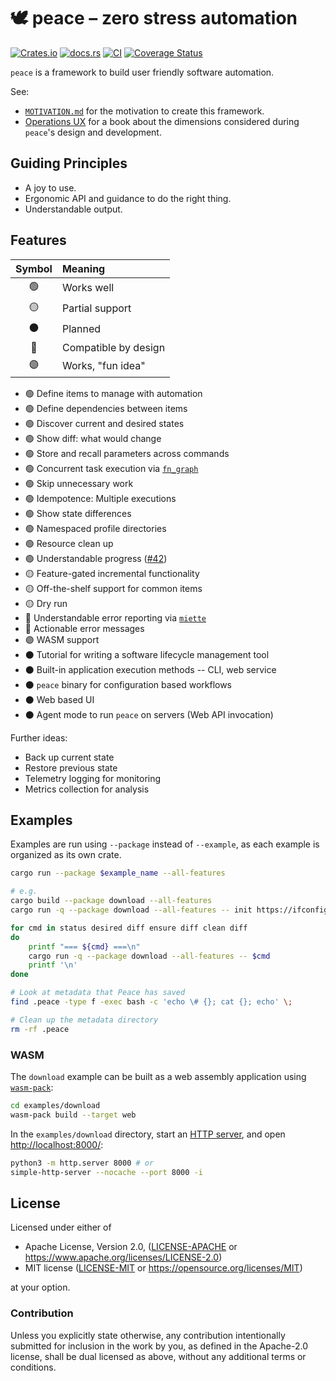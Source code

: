 # 🕊️ peace &ndash; zero stress automation

[![Crates.io](https://img.shields.io/crates/v/peace.svg)](https://crates.io/crates/peace)
[![docs.rs](https://img.shields.io/docsrs/peace)](https://docs.rs/peace)
[![CI](https://github.com/azriel91/peace/workflows/CI/badge.svg)](https://github.com/azriel91/peace/actions/workflows/ci.yml)
[![Coverage Status](https://codecov.io/gh/azriel91/peace/branch/main/graph/badge.svg)](https://codecov.io/gh/azriel91/peace)

`peace` is a framework to build user friendly software automation.

See:

* [`MOTIVATION.md`](MOTIVATION.md) for the motivation to create this framework.
* [Operations UX](https://azriel.im/ops_ux/) for a book about the dimensions considered during `peace`'s design and development.


## Guiding Principles

* A joy to use.
* Ergonomic API and guidance to do the right thing.
* Understandable output.


## Features

| Symbol | Meaning              |
|:------:|:---------------------|
|   🟢   | Works well           |
|   🟡   | Partial support      |
|   ⚫   | Planned              |
|   🔵   | Compatible by design |
|   🟣   | Works, "fun idea"    |

* 🟢 Define items to manage with automation
* 🟢 Define dependencies between items
* 🟢 Discover current and desired states
* 🟢 Show diff: what would change
* 🟢 Store and recall parameters across commands
* 🟢 Concurrent task execution via [`fn_graph`]
* 🟢 Skip unnecessary work
* 🟢 Idempotence: Multiple executions
* 🟢 Show state differences
* 🟢 Namespaced profile directories
* 🟢 Resource clean up
* 🟢 Understandable progress ([#42])
* 🟡 Feature-gated incremental functionality
* 🟡 Off-the-shelf support for common items
* 🟡 Dry run
* 🔵 Understandable error reporting via [`miette`]
* 🔵 Actionable error messages
* 🟣 WASM support
* ⚫ Tutorial for writing a software lifecycle management tool
* ⚫ Built-in application execution methods -- CLI, web service
* ⚫ `peace` binary for configuration based workflows
* ⚫ Web based UI
* ⚫ Agent mode to run `peace` on servers (Web API invocation)

Further ideas:

* Back up current state
* Restore previous state
* Telemetry logging for monitoring
* Metrics collection for analysis


## Examples

Examples are run using `--package` instead of `--example`, as each example is organized as its own crate.

```bash
cargo run --package $example_name --all-features

# e.g.
cargo build --package download --all-features
cargo run -q --package download --all-features -- init https://ifconfig.me ip.json

for cmd in status desired diff ensure diff clean diff
do
    printf "=== ${cmd} ===\n"
    cargo run -q --package download --all-features -- $cmd
    printf '\n'
done

# Look at metadata that Peace has saved
find .peace -type f -exec bash -c 'echo \# {}; cat {}; echo' \;

# Clean up the metadata directory
rm -rf .peace
```

### WASM

The `download` example can be built as a web assembly application using [`wasm-pack`]:

```bash
cd examples/download
wasm-pack build --target web
```

In the `examples/download` directory, start an [HTTP server], and open <http://localhost:8000/>:

```bash
python3 -m http.server 8000 # or
simple-http-server --nocache --port 8000 -i
```


## License

Licensed under either of

* Apache License, Version 2.0, ([LICENSE-APACHE](LICENSE-APACHE) or https://www.apache.org/licenses/LICENSE-2.0)
* MIT license ([LICENSE-MIT](LICENSE-MIT) or https://opensource.org/licenses/MIT)

at your option.


### Contribution

Unless you explicitly state otherwise, any contribution intentionally submitted for inclusion in the work by you, as defined in the Apache-2.0 license, shall be dual licensed as above, without any additional terms or conditions.


[#42]: https://github.com/azriel91/peace/issues/42
[`fn_graph`]: https://github.com/azriel91/fn_graph
[`miette`]: https://github.com/zkat/miette
[`wasm-pack`]: https://rustwasm.github.io/
[HTTP server]: https://crates.io/crates/simple-http-server
